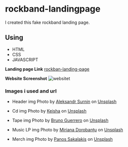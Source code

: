 # rockband-landingpage
I created this fake rockband landing page.

## Using 
- HTML
- CSS
- JAVASCRIPT

**Landing page Link**
[rockban-landing-page](https://claudia118.github.io/rockband-landingpage/)

**Website Screenshot**
![websitet](Claudia118/rockband-landingpage/blob/main/image/website.PNG)

### Images i used and url 
- Header img
Photo by <a href="https://unsplash.com/pt-br/@franky4fingers?utm_source=unsplash&utm_medium=referral&utm_content=creditCopyText">Aleksandr Surnin</a> on <a href="https://unsplash.com/s/photos/rockband?utm_source=unsplash&utm_medium=referral&utm_content=creditCopyText">Unsplash</a>
  
- Cd img
Photo by <a href="https://unsplash.com/@keish_c?utm_source=unsplash&utm_medium=referral&utm_content=creditCopyText">Keisha</a> on <a href="https://unsplash.com/photos/SWSUetqJQh0?utm_source=unsplash&utm_medium=referral&utm_content=creditCopyText">Unsplash</a>
  
- Tape img
Photo by <a href="https://unsplash.com/@bdilla810?utm_source=unsplash&utm_medium=referral&utm_content=creditCopyText">Bruno Guerrero</a> on <a href="https://unsplash.com/photos/iZnHqKPfF7A?utm_source=unsplash&utm_medium=referral&utm_content=creditCopyText">Unsplash</a>

- Music LP img
Photo by <a href="https://unsplash.com/@mirianaa_?utm_source=unsplash&utm_medium=referral&utm_content=creditCopyText">Miriana Dorobanțu</a> on <a href="https://unsplash.com/s/photos/music-lp?utm_source=unsplash&utm_medium=referral&utm_content=creditCopyText">Unsplash</a>
  
- Merch img
Photo by <a href="https://unsplash.com/@meymigrou?utm_source=unsplash&utm_medium=referral&utm_content=creditCopyText">Panos Sakalakis</a> on <a href="https://unsplash.com/photos/WJQqRcirVag?utm_source=unsplash&utm_medium=referral&utm_content=creditCopyText">Unsplash</a>
  
